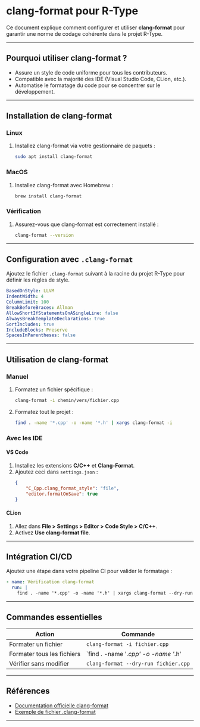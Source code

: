 
# clang-format pour R-Type

Ce document explique comment configurer et utiliser **clang-format** pour garantir une norme de codage cohérente dans le projet R-Type.

---

## Pourquoi utiliser clang-format ?

- Assure un style de code uniforme pour tous les contributeurs.
- Compatible avec la majorité des IDE (Visual Studio Code, CLion, etc.).
- Automatise le formatage du code pour se concentrer sur le développement.

---

## Installation de clang-format

### **Linux**
1. Installez clang-format via votre gestionnaire de paquets :
   ```bash
   sudo apt install clang-format
   ```

### **MacOS**
1. Installez clang-format avec Homebrew :
   ```bash
   brew install clang-format
   ```

### **Vérification**
1. Assurez-vous que clang-format est correctement installé :
   ```bash
   clang-format --version
   ```

---

## Configuration avec `.clang-format`

Ajoutez le fichier `.clang-format` suivant à la racine du projet R-Type pour définir les règles de style.

```yaml
BasedOnStyle: LLVM
IndentWidth: 4
ColumnLimit: 100
BreakBeforeBraces: Allman
AllowShortIfStatementsOnASingleLine: false
AlwaysBreakTemplateDeclarations: true
SortIncludes: true
IncludeBlocks: Preserve
SpacesInParentheses: false
```

---

## Utilisation de clang-format

### **Manuel**
1. Formatez un fichier spécifique :
   ```bash
   clang-format -i chemin/vers/fichier.cpp
   ```

2. Formatez tout le projet :
   ```bash
   find . -name '*.cpp' -o -name '*.h' | xargs clang-format -i
   ```

### **Avec les IDE**

#### **VS Code**
1. Installez les extensions **C/C++** et **Clang-Format**.
2. Ajoutez ceci dans `settings.json` :
   ```json
   {
       "C_Cpp.clang_format_style": "file",
       "editor.formatOnSave": true
   }
   ```

#### **CLion**
1. Allez dans **File > Settings > Editor > Code Style > C/C++**.
2. Activez **Use clang-format file**.

---

## Intégration CI/CD

Ajoutez une étape dans votre pipeline CI pour valider le formatage :
```yaml
- name: Vérification clang-format
  run: |
    find . -name '*.cpp' -o -name '*.h' | xargs clang-format --dry-run --Werror
```

---

## Commandes essentielles

| Action                          | Commande                                        |
|---------------------------------|------------------------------------------------|
| Formater un fichier             | `clang-format -i fichier.cpp`                  |
| Formater tous les fichiers      | `find . -name '*.cpp' -o -name '*.h' | xargs clang-format -i` |
| Vérifier sans modifier          | `clang-format --dry-run fichier.cpp`           |

---

## Références

- [Documentation officielle clang-format](https://clang.llvm.org/docs/ClangFormat.html)
- [Exemple de fichier .clang-format](https://github.com/llvm/llvm-project/tree/main/clang/tools/clang-format)

---